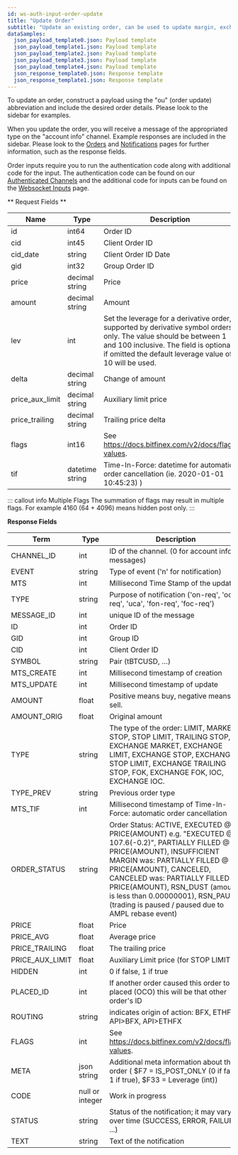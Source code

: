 ```yaml
---
id: ws-auth-input-order-update
title: "Update Order"
subtitle: "Update an existing order, can be used to update margin, exchange, and derivative orders."
dataSamples:
  json_payload_template0.json: Payload template
  json_payload_template1.json: Payload template
  json_payload_template2.json: Payload template
  json_payload_template3.json: Payload template
  json_payload_template4.json: Payload template
  json_response_template0.json: Response template
  json_response_template1.json: Response template
---
```


To update an order, construct a payload using the "ou" (order update) abbreviation and include the desired order details. Please look to the sidebar for examples.

When you update the order, you will receive a message of the appropriated type on the "account info" channel. Example responses are included in the sidebar. Please look to the [Orders](ref:ws-auth-orders) and [Notifications](ref:ws-auth-notifications) pages for further information, such as the response fields.

Order inputs require you to run the authentication code along with additional code for the input. The authentication code can be found  on our [Authenticated Channels](doc:ws-auth) and the additional code for inputs can be found on the [Websocket Inputs](ref:ws-input) page.


** Request Fields **

Name | Type | Description
-- | -- | --
id  |  int64  |  Order ID
cid  |  int45  |  Client Order ID
cid_date  |  string  |  Client Order ID Date
gid | int32 | Group Order ID
price | decimal string | Price
amount | decimal string | Amount
lev | int | Set the leverage for a derivative order, supported by derivative symbol orders only. The value should be between 1 and 100 inclusive. The field is optional, if omitted the default leverage value of 10 will be used.
delta | decimal string | Change of amount
price_aux_limit | decimal string | Auxiliary limit price
price_trailing | decimal string | Trailing price delta
flags | int16 | See https://docs.bitfinex.com/v2/docs/flag-values.
tif | datetime string | Time-In-Force: datetime for automatic order cancellation (ie. 2020-01-01 10:45:23) )


::: callout info Multiple Flags
The summation of flags may result in multiple flags. For example 4160 (64 + 4096) means hidden post only.
:::


**Response Fields**

Term | Type | Description
-- | -- | --
CHANNEL_ID | int | ID of the channel. (0 for account info messages)
EVENT | string | Type of event ('n' for notification)
MTS  |  int  |  Millisecond Time Stamp of the update
TYPE  |  string  |  Purpose of notification ('on-req', 'oc-req', 'uca', 'fon-req', 'foc-req')
MESSAGE_ID  |  int  |  unique ID of the message
ID  |  int  |  Order ID
GID | int |  Group ID
CID | int |  Client Order ID
SYMBOL  |  string  |  Pair (tBTCUSD, …)
MTS_CREATE | int | Millisecond timestamp of creation
MTS_UPDATE | int | Millisecond timestamp of update
AMOUNT  |  float  |  Positive means buy, negative means sell.
AMOUNT_ORIG  |  float  |  Original amount
TYPE  |  string  |  The type of the order: LIMIT, MARKET, STOP, STOP LIMIT, TRAILING STOP, EXCHANGE MARKET, EXCHANGE LIMIT, EXCHANGE STOP, EXCHANGE STOP LIMIT, EXCHANGE TRAILING STOP, FOK, EXCHANGE FOK, IOC, EXCHANGE IOC.
TYPE_PREV  |  string  |  Previous order type
MTS_TIF  |  int  |  Millisecond timestamp of Time-In-Force: automatic order cancellation
ORDER_STATUS  |  string  |  Order Status: ACTIVE, EXECUTED @ PRICE(AMOUNT) e.g. "EXECUTED @ 107.6(-0.2)", PARTIALLY FILLED @ PRICE(AMOUNT), INSUFFICIENT MARGIN was: PARTIALLY FILLED @ PRICE(AMOUNT), CANCELED, CANCELED was: PARTIALLY FILLED @ PRICE(AMOUNT), RSN_DUST (amount is less than 0.00000001), RSN_PAUSE (trading is paused / paused due to AMPL rebase event)
PRICE  |  float  |  Price
PRICE_AVG  |  float  |  Average price
PRICE_TRAILING  |  float  |  The trailing price
PRICE_AUX_LIMIT  |  float  |  Auxiliary Limit price (for STOP LIMIT)
HIDDEN  |  int  |  0 if false, 1 if true
PLACED_ID  |  int  |  If another order caused this order to be placed (OCO) this will be that other order's ID
ROUTING | string | indicates origin of action: BFX, ETHFX, API>BFX, API>ETHFX
FLAGS | int | See https://docs.bitfinex.com/v2/docs/flag-values.
META | json string | Additional meta information about the order ( $F7 = IS_POST_ONLY (0 if false, 1 if true), $F33 = Leverage (int))
CODE  |  null or integer  | Work in progress
STATUS  |  string  |  Status of the notification; it may vary over time (SUCCESS, ERROR, FAILURE, ...)
TEXT  |  string  |  Text of the notification
